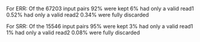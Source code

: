 For ERR: Of the 67203 input pairs 92% were kept 6% had only a valid read1 0.52% had only a valid read2 0.34% were fully discarded

For SRR: Of the 15546 input pairs 95% were kept 3% had only a valid read1 1% had only a valid read2 0.08% were fully discarded
